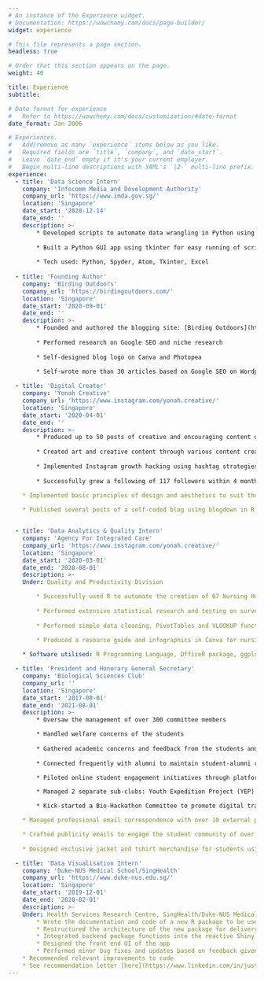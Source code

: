 ```yaml
---
# An instance of the Experience widget.
# Documentation: https://wowchemy.com/docs/page-builder/
widget: experience

# This file represents a page section.
headless: true

# Order that this section appears on the page.
weight: 40

title: Experience
subtitle:

# Date format for experience
#   Refer to https://wowchemy.com/docs/customization/#date-format
date_format: Jan 2006

# Experiences.
#   Add/remove as many `experience` items below as you like.
#   Required fields are `title`, `company`, and `date_start`.
#   Leave `date_end` empty if it's your current employer.
#   Begin multi-line descriptions with YAML's `|2-` multi-line prefix.
experience:
  - title: 'Data Science Intern'
    company: 'Infocomm Media and Development Authority'
    company_url: 'https://www.imda.gov.sg/'
    location: 'Singapore'
    date_start: '2020-12-14'
    date_end: ''
    description: >-
        * Developed scripts to automate data wrangling in Python using Spyder
        
        * Built a Python GUI app using tkinter for easy running of scripts
        
        * Tech used: Python, Spyder, Atom, Tkinter, Excel
        
  - title: 'Founding Author'
    company: 'Birding Outdoors'
    company_url: 'https://birdingoutdoors.com/'
    location: 'Singapore'
    date_start: '2020-09-01'
    date_end: ''
    description: >-
        * Founded and authored the blogging site: [Birding Outdoors](https://www.birdingoutdoors.com)
        
        * Performed research on Google SEO and niche research
        
        * Self-designed blog logo on Canva and Photopea
        
        * Self-wrote more than 30 articles based on Google SEO on Wordpress

  - title: 'Digital Creator'
    company: 'Yonah Creative'
    company_url: 'https://www.instagram.com/yonah.creative/'
    location: 'Singapore'
    date_start: '2020-04-01'
    date_end: ''
    description: >-
        * Produced up to 50 posts of creative and encouraging content on Instagram
        
        * Created art and creative content through various content creation platforms including Canva, Procreate, iMovie, and Adobe Photoshop Sketch
        
        * Implemented Instagram growth hacking using hashtag strategies and appropriate niche targeting
        
        * Successfully grew a following of 117 followers within 4 months

	* Implemented basic principles of design and aesthetics to suit the feel of the page
	
	* Published several posts of a self-coded blog using blogdown in R


  - title: 'Data Analytics & Quality Intern'
    company: 'Agency For Integrated Care'
    company_url: 'https://www.instagram.com/yonah.creative/'
    location: 'Singapore'
    date_start: '2020-03-01'
    date_end: '2020-08-01'
    description: >-
	Under: Quality and Productivity Division

        * Successfully used R to automate the creation of 67 Nursing Home Reports with 1000+ graphs which led to a 90% decrease in report generation time
        
        * Performed extensive statistical research and testing on survey data
        
        * Performed simple data cleaning, PivotTables and VLOOKUP functions in Excel
        
        * Produced a resource guide and infographics in Canva for nursing homes to follow up on the reports received

	* Software utilised: R Programming Language, OfficeR package, ggplot2 package, dplyr package, Canva, Microsoft Excel, Microsoft PowerPoint

  - title: 'President and Honorary General Secretary'
    company: 'Biological Sciences Club'
    company_url: ''
    location: 'Singapore'
    date_start: '2017-08-01'
    date_end: '2021-08-01'
    description: >-
        * Oversaw the management of over 300 committee members

        * Handled welfare concerns of the students
        
        * Gathered academic concerns and feedback from the students and relaying it to the school management
        
        * Connected frequently with alumni to maintain student-alumni relations

        * Piloted online student engagement initiatives through platforms such as a club webpage, LinkedIn and Telegram channels

        * Managed 2 separate sub-clubs: Youth Expedition Project (YEP) Committee and Freshmen Orientation Programme (FOP) Committee

        * Kick-started a Bio-Hackathon Committee to promote digital transformation in student’s lives through big data

	* Managed professional email correspondence with over 10 external parties

	* Crafted publicity emails to engage the student community of over 1000 students
	
	* Designed exclusive jacket and tshirt merchandise for students using Canva and Photopea

  - title: 'Data Visualisation Intern'
    company: 'Duke-NUS Medical School/SingHealth'
    company_url: 'https://www.duke-nus.edu.sg/'
    location: 'Singapore'
    date_start: '2019-12-01'
    date_end: '2020-02-01'
    description: >-
	Under: Health Services Research Centre, SingHealth/Duke-NUS Medical School
        * Wrote the documentation and code of a new R package to be used as a clinical prediction tool
        * Restructured the architecture of the new package for delivery into a Shiny web app
        * Integrated backend package functions into the reactive Shiny app
        * Designed the front end UI of the app
        * Performed minor bug fixes and updates based on feedback given
	* Recommended relevant improvements to code
	* See recommendation letter [here](https://www.linkedin.com/in/justinchiacz/detail/treasury/position:1549444656/?entityUrn=urn%3Ali%3Afsd_profileTreasuryMedia%3A(ACoAABhdhBABslPNFcwNMpC8TCZgG3gQLDnlFNc%2C1588551251533)&section=position%3A1549444656&treasuryCount=1)
---
```

